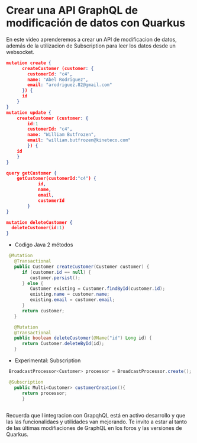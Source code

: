 # Crear una API GraphQL de modificación de datos con Quarkus

En este video aprenderemos a crear un API de modificacion de datos, además de 
la utilizacion de Subscription para leer los datos desde un websocket.

```json
mutation create {
      createCustomer (customer: {
        customerId: "c4",
        name: "Abel Rodriguez",
        email: "arodriguez.82@gmail.com"
      }) {
      id
    }
}
mutation update {
    createCustomer (customer: {
        id:1
        customerId: "c4",
        name: "William Butfrozen",
        email: "william.butfrozen@kineteco.com"
        }) {
    id
    }
}

query getCustomer {
    getCustomer(customerId:"c4") {
            id,
            name,
            email,
            customerId
        }
}

mutation deleteCustomer {
  deleteCustomer(id:1)
}
```

* Codigo Java 2 métodos

```java
 @Mutation
   @Transactional
   public Customer createCustomer(Customer customer) {
      if (customer.id == null) {
         customer.persist();
      } else {
         Customer existing = Customer.findById(customer.id);
         existing.name = customer.name;
         existing.email = customer.email;
      }
      return customer;
   }

   @Mutation
   @Transactional
   public boolean deleteCustomer(@Name("id") Long id) {
      return Customer.deleteById(id);
   }
```

* Experimental: Subscription

```java
 BroadcastProcessor<Customer> processor = BroadcastProcessor.create();

 @Subscription
   public Multi<Customer> customerCreation(){
      return processor;
      }
      
```

Recuerda que l integracion con GrapqhQL está en activo desarrollo y que las las funcionalidaes
y utilidades van mejorando. Te invito a estar al tanto de las últimas modifiaciones de GraphQL
en los foros y las versiones de Quarkus.